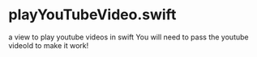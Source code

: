 # playYouTubeVideo.swift
a view to play youtube videos in swift
You will need to pass the youtube videoId to make it work!
